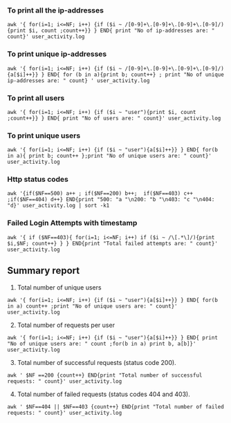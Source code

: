 ### To print all the ip-addresses
```
awk '{ for(i=1; i<=NF; i++) {if ($i ~ /[0-9]+\.[0-9]+\.[0-9]+\.[0-9]/){print $i, count ;count++}} } END{ print "No of ip-addresses are: " count}' user_activity.log 
```

### To print unique ip-addresses 
```
awk '{ for(i=1; i<=NF; i++) {if ($i ~ /[0-9]+\.[0-9]+\.[0-9]+\.[0-9]/){a[$i]++}} } END{ for (b in a){print b; count++} ; print "No of unique ip-addresses are: " count} ' user_activity.log
```

### To print all users
```
awk '{ for(i=1; i<=NF; i++) {if ($i ~ "user"){print $i, count ;count++}} } END{ print "No of users are: " count}' user_activity.log
```

### To print unique users
```
awk '{ for(i=1; i<=NF; i++) {if ($i ~ "user"){a[$i]++}} } END{ for(b in a){ print b; count++ };print "No of unique users are: " count}' user_activity.log
```

### Http status codes
```
awk '{if($NF==500) a++ ; if($NF==200) b++;  if($NF==403) c++ ;if($NF==404) d++} END{print "500: "a "\n200: "b "\n403: "c "\n404: "d}' user_activity.log | sort -k1
```

### Failed Login Attempts with timestamp
```
awk '{ if ($NF==403){ for(i=1; i<=NF; i++) if ($i ~ /\[.*\]/){print $i,$NF; count++} } } END{print "Total failed attempts are: " count}' user_activity.log 
```

## Summary report
1. Total number of unique users
```
awk '{ for(i=1; i<=NF; i++) {if ($i ~ "user"){a[$i]++}} } END{ for(b in a) count++ ;print "No of unique users are: " count}' user_activity.log
```

2. Total number of requests per user
```
awk '{ for(i=1; i<=NF; i++) {if ($i ~ "user"){a[$i]++}} } END{ print "No of unique users are: " count ;for(b in a) print b, a[b]}' user_activity.log
```

3. Total number of successful requests (status code 200).
```
awk ' $NF ==200 {count++} END{print "Total number of successful requests: " count}' user_activity.log
```

4. Total number of failed requests (status codes 404 and 403).
```
awk ' $NF==404 || $NF==403 {count++} END{print "Total number of failed requests: " count}' user_activity.log
```